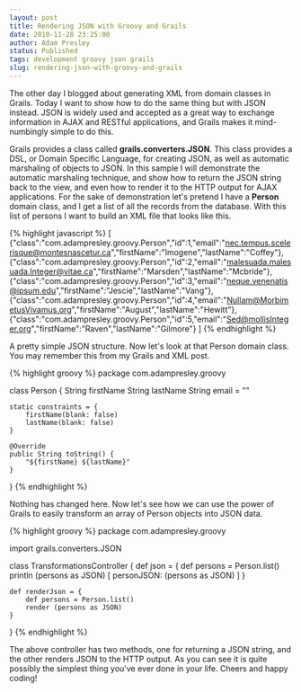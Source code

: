 ```yaml
---
layout: post
title: Rendering JSON with Groovy and Grails
date: 2010-11-28 23:25:00
author: Adam Presley
status: Published
tags: development groovy json grails
slug: rendering-json-with-groovy-and-grails
---
```


The other day I blogged about generating XML from domain classes in
Grails. Today I want to show how to do the same thing but with JSON
instead. JSON is widely used and accepted as a great way to exchange
information in AJAX and RESTful applications, and Grails makes it
mind-numbingly simple to do this.

Grails provides a class called **grails.converters.JSON**. This
class provides a DSL, or Domain Specific Language, for creating JSON, as
well as automatic marshaling of objects to JSON. In this sample I will
demonstrate the automatic marshaling technique, and show how to return
the JSON string back to the view, and even how to render it to the HTTP
output for AJAX applications. For the sake of demonstration let's
pretend I have a **Person** domain class, and I get a list of all
the records from the database. With this list of persons I want to build
an XML file that looks like this.

{% highlight javascript %}
[
	{"class":"com.adampresley.groovy.Person","id":1,"email":"nec.tempus.scelerisque@montesnascetur.ca","firstName":"Imogene","lastName":"Coffey"},
	{"class":"com.adampresley.groovy.Person","id":2,"email":"malesuada.malesuada.Integer@vitae.ca","firstName":"Marsden","lastName":"Mcbride"},
	{"class":"com.adampresley.groovy.Person","id":3,"email":"neque.venenatis@ipsum.edu","firstName":"Jescie","lastName":"Vang"},
	{"class":"com.adampresley.groovy.Person","id":4,"email":"Nullam@MorbimetusVivamus.org","firstName":"August","lastName":"Hewitt"},
	{"class":"com.adampresley.groovy.Person","id":5,"email":"Sed@mollisInteger.org","firstName":"Raven","lastName":"Gilmore"}
]
{% endhighlight %}

A pretty simple JSON structure. Now let's look at that Person domain
class. You may remember this from my Grails and XML post.

{% highlight groovy %}
package com.adampresley.groovy

class Person {
	String firstName
	String lastName
	String email = ""

	static constraints = {
		firstName(blank: false)
		lastName(blank: false)
	}

	@Override
	public String toString() {
		"${firstName} ${lastName}"
	}
}
{% endhighlight %}

Nothing has changed here. Now let's see how we can use the power of
Grails to easily transform an array of Person objects into JSON data.

{% highlight groovy %}
package com.adampresley.groovy

import grails.converters.JSON

class TransformationsController {
	def json = {
		def persons = Person.list()
		println (persons as JSON)
		[ personJSON: (persons as JSON) ]
	}

	def renderJson = {
		def persons = Person.list()
		render (persons as JSON)
	}
}
{% endhighlight %}

The above controller has two methods, one for returning a JSON string,
and the other renders JSON to the HTTP output. As you can see it is
quite possibly the simplest thing you've ever done in your life. Cheers and
happy coding!
